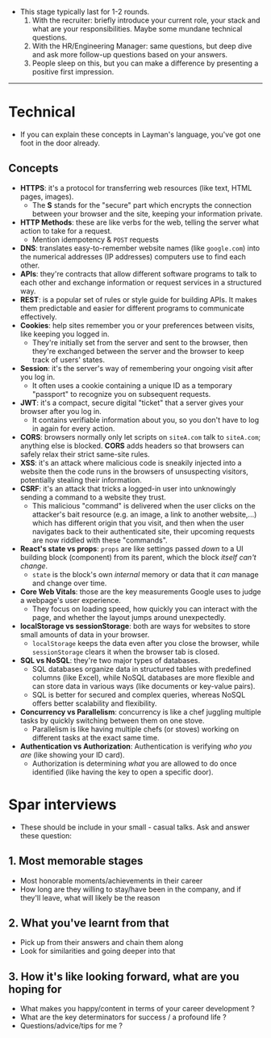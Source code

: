 - This stage typically last for 1-2 rounds. 
	1. With the recruiter: briefly introduce your current role, your stack and what are your responsibilities. Maybe some mundane technical questions. 
	2. With the HR/Engineering Manager: same questions, but deep dive and ask more follow-up questions based on your answers.
	3. People sleep on this, but you can make a difference by presenting a positive first impression. 
---
# Technical
- If you can explain these concepts in Layman's language, you've got one foot in the door already.
## Concepts
- **HTTPS**: it's a protocol for transferring web resources (like text, HTML pages, images).
	- The **S** stands for the "secure" part which encrypts the connection between your browser and the site, keeping your information private.
- **HTTP Methods**: these are like verbs for the web, telling the server what action to take for a request.
	- Mention idempotency & `POST` requests
- **DNS**: translates easy-to-remember website names (like `google.com`) into the numerical addresses (IP addresses) computers use to find each other.
- **APIs**: they're contracts that allow different software programs to talk to each other and exchange information or request services in a structured way.
- **REST**: is a popular set of rules or style guide for building APIs. It makes them predictable and easier for different programs to communicate effectively.
- **Cookies**: help sites remember you or your preferences between visits, like keeping you logged in.
	- They're initially set from the server and sent to the browser, then they're exchanged between the server and the browser to keep track of users' states.
- **Session**: it's the server's way of remembering your ongoing visit after you log in. 
	- It often uses a cookie containing a unique ID as a temporary "passport" to recognize you on subsequent requests.
- **JWT**: it's a compact, secure digital "ticket" that a server gives your browser after you log in.
	- It contains verifiable information about you, so you don't have to log in again for every action.
- **CORS**: browsers normally only let scripts on `siteA.com` talk to `siteA.com`; anything else is blocked. **CORS** adds headers so that browsers can safely relax their strict same-site rules.
- **XSS**: it's an attack where malicious code is sneakily injected into a website then the code runs in the browsers of unsuspecting visitors, potentially stealing their information.
- **CSRF**: it's an attack that tricks a logged-in user into unknowingly sending a command to a website they trust.
	- This malicious "command" is delivered when the user clicks on the attacker's bait resource (e.g. an image, a link to another website,...) which has different origin that you visit, and then when the user navigates back to their authenticated site, their upcoming requests are now riddled with these "commands".
- **React's state vs props**: `props` are like settings passed _down_ to a UI building block (component) from its parent, which the block _itself can't change_. 
	- `state` is the block's own _internal_ memory or data that it _can_ manage and change over time.
- **Core Web Vitals**: those are the key measurements Google uses to judge a webpage's user experience. 
	- They focus on loading speed, how quickly you can interact with the page, and whether the layout jumps around unexpectedly.
- **localStorage vs sessionStorage**: both are ways for websites to store small amounts of data in your browser.
	- `localStorage` keeps the data even after you close the browser, while `sessionStorage` clears it when the browser tab is closed.
- **SQL vs NoSQL**: they're two major types of databases. 
	- SQL databases organize data in structured tables with predefined columns (like Excel), while NoSQL databases are more flexible and can store data in various ways (like documents or key-value pairs).
	- SQL is better for secured and complex queries, whereas NoSQL offers better scalability and flexibility.
- **Concurrency vs Parallelism**: concurrency is like a chef juggling multiple tasks by quickly switching between them on one stove. 
	- Parallelism is like having multiple chefs (or stoves) working on different tasks at the exact same time.
- **Authentication vs Authorization**: Authentication is verifying _who you are_ (like showing your ID card). 
	- Authorization is determining _what_ you are allowed to do once identified (like having the key to open a specific door).
# Spar interviews
- These should be include in your small - casual talks. Ask and answer these question:
## 1. Most memorable stages
- Most honorable moments/achievements in their career
- How long are they willing to stay/have been in the company, and if they'll leave, what will likely be the reason
## 2. What you've learnt from that
- Pick up from their answers and chain them along
- Look for similarities and going deeper into that
## 3. How it's like looking forward, what are you hoping for
- What makes you happy/content in terms of your career development ?
- What are the key determinators for success / a profound life ?
- Questions/advice/tips for me ?

